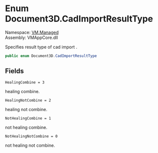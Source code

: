 # Enum Document3D.CadImportResultType

Namespace: [VM.Managed](VM.Managed.md)  
Assembly: VMAppCore.dll  

Specifies result type of cad import .

```csharp
public enum Document3D.CadImportResultType
```

## Fields

`HealingCombine = 3` 

healing combine.



`HealingNotCombine = 2` 

healing not combine.



`NotHealingCombine = 1` 

not healing combine.



`NotHealingNotCombine = 0` 

not healing not combine.




